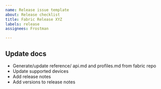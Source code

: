 ```yaml
---
name: Release issue template
about: Release checklist
title: Fabric Release XYZ
labels: release
assignees: Frostman

---
```


## Update docs

* Generate/update reference/ api.md and profiles.md from fabric repo
* Update supported devices
* Add release notes
* Add versions to release notes
